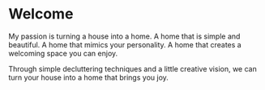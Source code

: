 # Welcome #

My passion is turning a house into a home. A home that is simple and beautiful. A home that mimics your personality. A home that creates a welcoming space you can enjoy.

Through simple decluttering techniques and a little creative vision, we can turn your house into a home that brings you joy.
